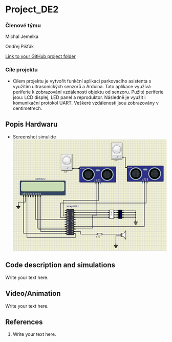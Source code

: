 # Project_DE2

### Členové týmu

Michal Jemelka

Ondřej Pišťák 

[Link to your GitHub project folder](http://github.com/xxx)


### Cíle projektu
- Cílem projektu je vytvořit funkční aplikaci parkovacího asistenta s využitím ultrasonických senzorů a Arduina. Tato aplikace využívá periferie k zobrazování vzdálenosti objektu od senzoru. Pužité periferie jsou: LCD displej, LED panel a reproduktor. Následně je využit i komunikační protokol UART. Veškeré vzdálenosti jsou zobrazovány v centimetrech.

## Popis Hardwaru
- Screenshot simulide
![Schéma zapojení](Schema.png)




## Code description and simulations

Write your text here.


## Video/Animation

Write your text here.


## References

1. Write your text here.
